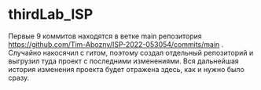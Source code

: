 # thirdLab_ISP
Первые 9 коммитов находятся в ветке main репозитория https://github.com/Tim-Abozny/ISP-2022-053054/commits/main .
Случайно накосячил с гитом, поэтому создал отдельный репозиторий и выгрузил туда проект с последними изменениями. Вся дальнейшая история изменения проекта будет отражена здесь, как и нужно было сразу.
